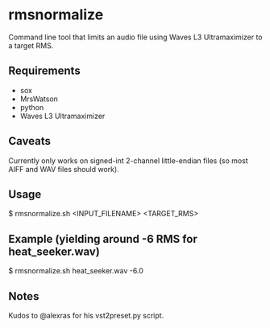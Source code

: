 # rmsnormalize
Command line tool that limits an audio file using Waves L3 Ultramaximizer to a target RMS.

## Requirements
- sox
- MrsWatson
- python
- Waves L3 Ultramaximizer

## Caveats

Currently only works on signed-int 2-channel little-endian files (so most AIFF and WAV files should work).

## Usage

$ rmsnormalize.sh \<INPUT_FILENAME> \<TARGET_RMS>

## Example (yielding around -6 RMS for heat_seeker.wav)

$ rmsnormalize.sh heat_seeker.wav -6.0

## Notes

Kudos to @alexras for his vst2preset.py script.

